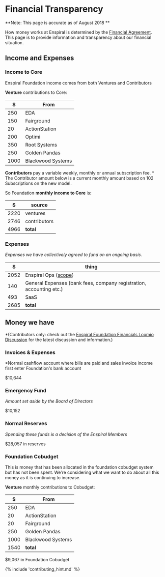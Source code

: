 # Financial Transparency

**Note: This page is accurate as of August 2018 **

How money works at Enspiral is determined by the [Financial Agreement](/agreements/financial.html). This page is to provide information and transparency about our financial situation.
## Income and Expenses

### Income to Core
Enspiral Foundation income comes from both Ventures and Contributors

__Venture__ contributions to Core:

| $ | From |
|---|---|
| 250 | EDA |
| 150 | Fairground |
| 20  | ActionStation |
| 200 | Optimi |
| 350 | Root Systems |
| 250 | Golden Pandas|
| 1000 | Blackwood Systems |

__Contributors__ pay a variable weekly, monthly or annual subscription fee. * The Contributor amount below is a current monthly amount based on 102 Subscriptions on the new model.

So Foundation __monthly income to Core__ is:

| $ | source |
|---|---|
| 2220 | ventures |
| 2746 | contributors | *
| 4966 | __total__ |

### Expenses

*Expenses we have collectively agreed to fund on an ongoing basis.*

| $ | thing |
|---|---|
| 2052 | Enspiral Ops ([scope](ops-scope.html))|
| 140 | General Expenses (bank fees, company registration, accounting etc.) |
| 493 | SaaS|
| 2685 | __total__ |

## Money we have
*(Contributors only: check out the [Enspiral Foundation Financials Loomio Discussion](https://www.loomio.org/d/DIejiytR/enspiral-foundation-ltd-financials) for the latest discussion and information.)

### Invoices & Expenses
*Normal cashflow account where bills are paid and sales invoice income first enter Foundation's bank account

$10,644

### Emergency Fund
*Amount set aside by the Board of Directors*

$10,152

### Normal Reserves
*Spending these funds is a decision of the Enspiral Members*

$28,057 in reserves

### Foundation Cobudget
This is money that has been allocated in the foundation cobudget system but has not been spent. We're considering what we want to do about all this money as it is continuing to increase.

__Venture__ monthly contributions to Cobudget:

| $ | From |
|---|---|
| 250 | EDA |
| 20  | ActionStation |
| 20 | Fairground |
| 250 | Golden Pandas|
| 1000 | Blackwood Systems |
| 1540 | __total__ |

$9,067 in Foundation Cobudget

{% include 'contributing_hint.md' %}
